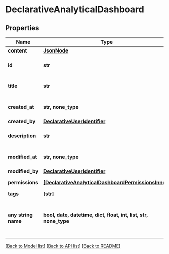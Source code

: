 # DeclarativeAnalyticalDashboard


## Properties
Name | Type | Description | Notes
------------ | ------------- | ------------- | -------------
**content** | [**JsonNode**](JsonNode.md) |  | 
**id** | **str** | Analytical dashboard ID. | 
**title** | **str** | Analytical dashboard title. | 
**created_at** | **str, none_type** | Time of the entity creation. | [optional] 
**created_by** | [**DeclarativeUserIdentifier**](DeclarativeUserIdentifier.md) |  | [optional] 
**description** | **str** | Analytical dashboard description. | [optional] 
**modified_at** | **str, none_type** | Time of the last entity modification. | [optional] 
**modified_by** | [**DeclarativeUserIdentifier**](DeclarativeUserIdentifier.md) |  | [optional] 
**permissions** | [**[DeclarativeAnalyticalDashboardPermissionsInner]**](DeclarativeAnalyticalDashboardPermissionsInner.md) | A list of permissions. | [optional] 
**tags** | **[str]** | A list of tags. | [optional] 
**any string name** | **bool, date, datetime, dict, float, int, list, str, none_type** | any string name can be used but the value must be the correct type | [optional]

[[Back to Model list]](../README.md#documentation-for-models) [[Back to API list]](../README.md#documentation-for-api-endpoints) [[Back to README]](../README.md)


